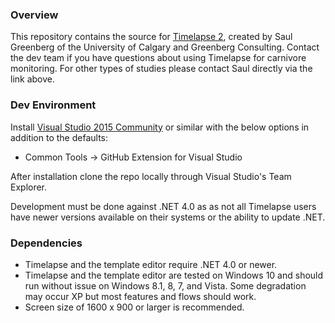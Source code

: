 ### Overview
This repository contains the source for [Timelapse 2](http://saul.cpsc.ucalgary.ca/timelapse/pmwiki.php?n=Main.HomePage), created by Saul Greenberg of the University of Calgary and Greenberg Consulting.  Contact the dev team if you have questions about using Timelapse for carnivore monitoring.  For other types of studies please contact Saul directly via the link above.

### Dev Environment
Install [Visual Studio 2015 Community](https://www.visualstudio.com/en-us/products/visual-studio-community-vs.aspx) or similar with the below options in addition to the defaults:

* Common Tools -> GitHub Extension for Visual Studio

After installation clone the repo locally through Visual Studio's Team Explorer.

Development must be done against .NET 4.0 as as not all Timelapse users have newer versions available on their systems or the ability to update .NET.

### Dependencies
* Timelapse and the template editor require .NET 4.0 or newer.
* Timelapse and the template editor are tested on Windows 10 and should run without issue on Windows 8.1, 8, 7, and Vista.  Some degradation may occur XP but most features and flows should work.
* Screen size of 1600 x 900 or larger is recommended.